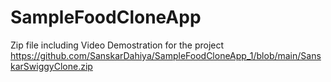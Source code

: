 # SampleFoodCloneApp


Zip file including Video Demostration for the project
https://github.com/SanskarDahiya/SampleFoodCloneApp_1/blob/main/SanskarSwiggyClone.zip
